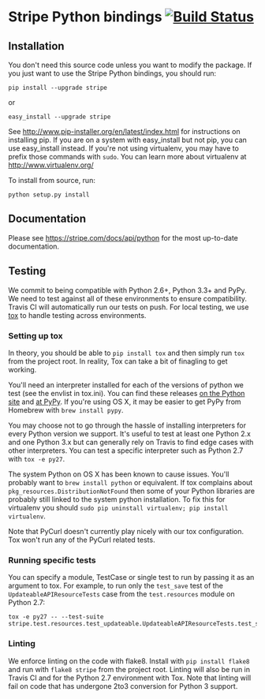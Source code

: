 # Stripe Python bindings [![Build Status](https://travis-ci.org/stripe/stripe-python.svg?branch=master)](https://travis-ci.org/stripe/stripe-python)

## Installation

You don't need this source code unless you want to modify the
package. If you just want to use the Stripe Python bindings, you
should run:

    pip install --upgrade stripe

or

    easy_install --upgrade stripe

See http://www.pip-installer.org/en/latest/index.html for instructions
on installing pip. If you are on a system with easy_install but not
pip, you can use easy_install instead. If you're not using virtualenv,
you may have to prefix those commands with `sudo`. You can learn more
about virtualenv at http://www.virtualenv.org/

To install from source, run:

    python setup.py install

## Documentation

Please see https://stripe.com/docs/api/python for the most up-to-date documentation.

## Testing

We commit to being compatible with Python 2.6+, Python 3.3+ and PyPy.  We need to test against all of these environments to ensure compatibility.  Travis CI will automatically run our tests on push.  For local testing, we use [tox](http://tox.readthedocs.org/) to handle testing across environments.

### Setting up tox

In theory, you should be able to `pip install tox` and then simply run `tox` from the project root. In reality, Tox can take a bit of finagling to get working.

You'll need an interpreter installed for each of the versions of python we test (see the envlist in tox.ini).  You can find these releases [on the Python site](https://www.python.org/download/releases) and [at PyPy](http://pypy.org/download.html#installing).  If you're using OS X, it may be easier to get PyPy from Homebrew with `brew install pypy`.

You may choose not to go through the hassle of installing interpreters for every Python version we support.  It's useful to test at least one Python 2.x and one Python 3.x but can generally rely on Travis to find edge cases with other interpreters.  You can test a specific interpreter such as Python 2.7 with `tox -e py27`.

The system Python on OS X has been known to cause issues. You'll probably want to `brew install python` or equivalent.  If tox complains about `pkg_resources.DistributionNotFound` then some of your Python libraries are probably still linked to the system python installation.  To fix this for virtualenv you should `sudo pip uninstall virtualenv; pip install virtualenv`.

Note that PyCurl doesn't currently play nicely with our tox configuration.  Tox won't run any of the PyCurl related tests.

### Running specific tests

You can specify a module, TestCase or single test to run by passing it as an argument to tox.  For example, to run only the `test_save` test of the `UpdateableAPIResourceTests` case from the `test.resources` module on Python 2.7:

    tox -e py27 -- --test-suite stripe.test.resources.test_updateable.UpdateableAPIResourceTests.test_save

### Linting

We enforce linting on the code with flake8.  Install with `pip install flake8` and run with `flake8 stripe` from the project root.  Linting will also be run in Travis CI and for the Python 2.7 environment with Tox.  Note that linting will fail on code that has undergone 2to3 conversion for Python 3 support.
